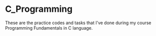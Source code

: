 # C_Programming
These are the practice codes and tasks that I've done during my course Programming Fundamentals in C language.
